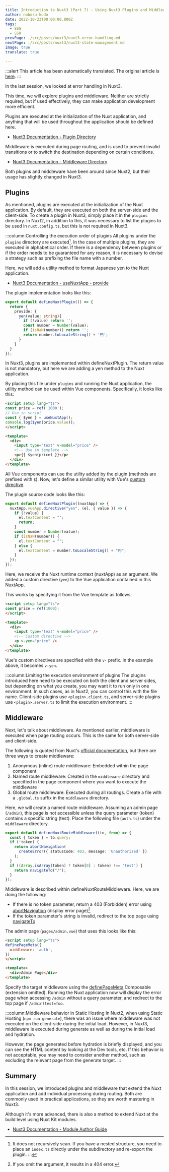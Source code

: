 ```yaml
---
title: Introduction to Nuxt3 (Part 7) - Using Nuxt3 Plugins and Middleware
author: noboru-kudo
date: 2022-10-23T00:00:00.000Z
tags:
  - SSG
  - SSR
prevPage: ./src/posts/nuxt3/nuxt3-error-handling.md
nextPage: ./src/posts/nuxt3/nuxt3-state-management.md
image: true
translate: true

---
```


:::alert
This article has been automatically translated.
The original article is [here](/nuxt/nuxt3-plugin-middleware).
:::



In the last session, we looked at error handling in Nuxt3.

This time, we will explore plugins and middleware. Neither are strictly required, but if used effectively, they can make application development more efficient.

Plugins are executed at the initialization of the Nuxt application, and anything that will be used throughout the application should be defined here.

- [Nuxt3 Documentation - Plugin Directory](https://nuxt.com/docs/guide/directory-structure/plugins)

Middleware is executed during page routing, and is used to prevent invalid transitions or to switch the destination depending on certain conditions.

- [Nuxt3 Documentation - Middleware Directory](https://nuxt.com/docs/guide/directory-structure/middleware)

Both plugins and middleware have been around since Nuxt2, but their usage has slightly changed in Nuxt3.

## Plugins

As mentioned, plugins are executed at the initialization of the Nuxt application. By default, they are executed on both the server-side and the client-side. To create a plugin in Nuxt3, simply place it in the `plugins` directory. In Nuxt2, in addition to this, it was necessary to list the plugins to be used in `nuxt.config.ts`, but this is not required in Nuxt3.

:::column:Controlling the execution order of plugins
All plugins under the `plugins` directory are executed[^1].
In the case of multiple plugins, they are executed in alphabetical order. If there is a dependency between plugins or if the order needs to be guaranteed for any reason, it is necessary to devise a strategy such as prefixing the file name with a number.

[^1]: It does not recursively scan. If you have a nested structure, you need to place an `index.ts` directly under the subdirectory and re-export the plugin.
:::

Here, we will add a utility method to format Japanese yen to the Nuxt application.

- [Nuxt3 Documentation - useNuxtApp - provide](https://nuxt.com/docs/api/composables/use-nuxt-app#provide-name-value)

The plugin implementation looks like this:

```typescript
export default defineNuxtPlugin(() => {
  return {
    provide: {
      yen(value: string){
        if (!value) return '';
        const number = Number(value);
        if (isNaN(number)) return '';
        return number.toLocaleString() + '円';
      }
    }
  }
});
```

In Nuxt3, plugins are implemented within defineNuxtPlugin. The return value is not mandatory, but here we are adding a yen method to the Nuxt application.

By placing this file under `plugins` and running the Nuxt application, the utility method can be used within Vue components. Specifically, it looks like this:

```html
<script setup lang="ts">
const price = ref('1000');
// Use in script
const { $yen } = useNuxtApp();
console.log($yen(price.value));
</script>

<template>
  <div>
    <input type="text" v-model="price" />
    <!-- Use in template -->
    <p>{{ $yen(price) }}</p>
  </div>
</template>
```

All Vue components can use the utility added by the plugin (methods are prefixed with `$`). Now, let's define a similar utility with Vue's [custom directive](https://vuejs.org/guide/reusability/custom-directives.html).

The plugin source code looks like this:

```typescript
export default defineNuxtPlugin((nuxtApp) => {
  nuxtApp.vueApp.directive("yen", (el, { value }) => {
    if (!value) {
      el.textContent = "";
      return;
    }
    const number = Number(value);
    if (isNaN(number)) {
      el.textContent = "";
    } else {
      el.textContent = number.toLocaleString() + "円";
    }
  });
});
```

Here, we receive the Nuxt runtime context (nuxtApp) as an argument. We added a custom directive (`yen`) to the Vue application contained in this NuxtApp.

This works by specifying it from the Vue template as follows:

```html
<script setup lang="ts">
const price = ref(1000);
</script>

<template>
  <div>
    <input type="text" v-model="price" />
    <!-- Custom directive -->
    <p v-yen="price" />
  </div>
</template>
```

Vue's custom directives are specified with the `v-` prefix. In the example above, it becomes `v-yen`.

:::column:Limiting the execution environment of plugins
The plugins introduced here need to be executed on both the client and server sides, but depending on what you create, you may want it to run only in one environment. In such cases, as in Nuxt2, you can control this with the file name. Client-side plugins use `<plugin>.client.ts`, and server-side plugins use `<plugin>.server.ts` to limit the execution environment.
:::

## Middleware

Next, let's talk about middleware.
As mentioned earlier, middleware is executed when page routing occurs. This is the same for both server-side and client-side.

The following is quoted from Nuxt's [official documentation](https://nuxt.com/docs/guide/directory-structure/middleware#middleware-directory), but there are three ways to create middleware:

1. Anonymous (inline) route middleware: Embedded within the page component
2. Named route middleware: Created in the `middleware` directory and specified in the page component where you want to execute the middleware
3. Global route middleware: Executed during all routings. Create a file with a `.global.ts` suffix in the `middleware` directory.

Here, we will create a named route middleware. Assuming an admin page (`/admin`), this page is not accessible unless the query parameter (token) contains a specific string (test). Place the following file (`auth.ts`) under the `middleware` directory.

```typescript
export default defineNuxtRouteMiddleware((to, from) => {
  const { token } = to.query;
  if (!token) {
    return abortNavigation(
      createError({ statusCode: 403, message: 'Unauthorized' })
    );
  }
  if ((Array.isArray(token) ? token[0] : token) !== 'test') {
    return navigateTo("/");
  }
});
```

Middleware is described within defineNuxtRouteMiddleware. Here, we are doing the following:

- If there is no token parameter, return a 403 (Forbidden) error using [abortNavigation](https://nuxt.com/docs/api/utils/abort-navigation) (display error page)[^2]
- If the token parameter's string is invalid, redirect to the top page using [navigateTo](https://nuxt.com/docs/api/utils/navigate-to)

[^2]: If you omit the argument, it results in a 404 error.

The admin page (`pages/admin.vue`) that uses this looks like this:

```html
<script setup lang="ts">
definePageMeta({
  middleware: 'auth',
})
</script>

<template>
  <div>Admin Page</div>
</template>
```

Specify the target middleware using the [definePageMeta](https://nuxt.com/docs/api/utils/define-page-meta) Composable (extension omitted).
Running the Nuxt application now will display the error page when accessing `/admin` without a query parameter, and redirect to the top page if `/admin?test=foo`.

:::column:Middleware behavior in Static Hosting
In Nuxt2, when using Static Hosting (`npm run generate`), there was an issue where middleware was not executed on the client-side during the initial load. However, in Nuxt3, middleware is executed during generate as well as during the initial load and hydration.

However, the page generated before hydration is briefly displayed, and you can see the HTML content by looking at the Dev tools, etc. If this behavior is not acceptable, you may need to consider another method, such as excluding the relevant page from the generate target.
:::

## Summary

In this session, we introduced plugins and middleware that extend the Nuxt application and add individual processing during routing. Both are commonly used in practical applications, so they are worth mastering in Nuxt3.

Although it's more advanced, there is also a method to extend Nuxt at the build level using Nuxt Kit modules.

- [Nuxt3 Documentation - Module Author Guide](https://nuxt.com/docs/guide/going-further/modules)
